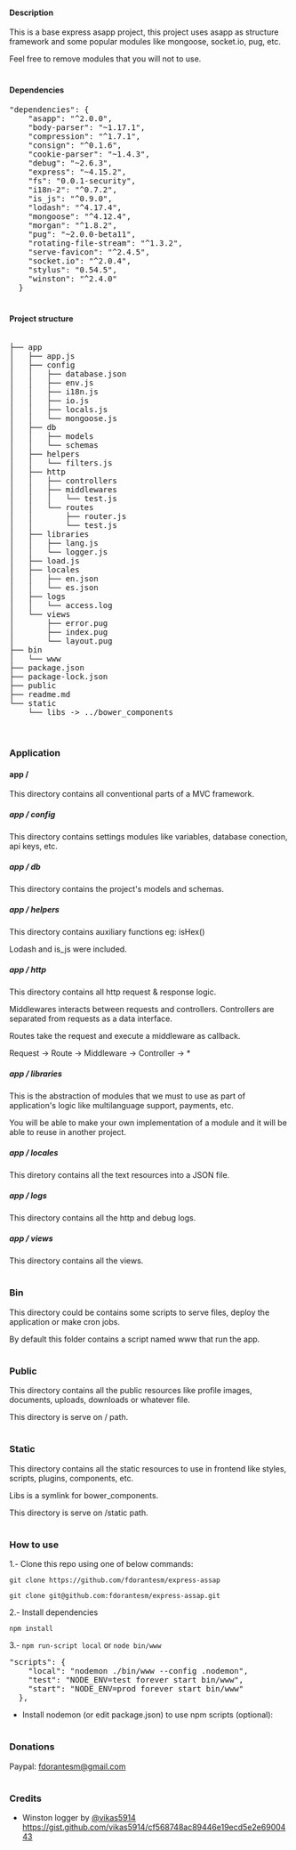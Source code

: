 #### Description

This is a base express asapp project, this project uses asapp as structure framework and some popular modules like mongoose, socket.io, pug, etc.

Feel free to remove modules that you will not to use.

#

#### Dependencies

<pre>
"dependencies": {
    "asapp": "^2.0.0",
    "body-parser": "~1.17.1",
    "compression": "^1.7.1",
    "consign": "^0.1.6",
    "cookie-parser": "~1.4.3",
    "debug": "~2.6.3",
    "express": "~4.15.2",
    "fs": "0.0.1-security",
    "i18n-2": "^0.7.2",
    "is_js": "^0.9.0",
    "lodash": "^4.17.4",
    "mongoose": "^4.12.4",
    "morgan": "^1.8.2",
    "pug": "~2.0.0-beta11",
    "rotating-file-stream": "^1.3.2",
    "serve-favicon": "^2.4.5",
    "socket.io": "^2.0.4",
    "stylus": "0.54.5",
    "winston": "^2.4.0"
  }
</pre>

#

#### Project structure 

<pre>

├── app
│   ├── app.js
│   ├── config
│   │   ├── database.json
│   │   ├── env.js
│   │   ├── i18n.js
│   │   ├── io.js
│   │   ├── locals.js
│   │   └── mongoose.js
│   ├── db
│   │   ├── models
│   │   └── schemas
│   ├── helpers
│   │   └── filters.js
│   ├── http
│   │   ├── controllers
│   │   ├── middlewares
│   │   │   └── test.js
│   │   └── routes
│   │       ├── router.js
│   │       └── test.js
│   ├── libraries
│   │   ├── lang.js
│   │   └── logger.js
│   ├── load.js
│   ├── locales
│   │   ├── en.json
│   │   └── es.json
│   ├── logs
│   │   └── access.log
│   └── views
│       ├── error.pug
│       ├── index.pug
│       └── layout.pug
├── bin
│   └── www
├── package.json
├── package-lock.json
├── public
├── readme.md
└── static
    └── libs -> ../bower_components

</pre>

#

### Application

#### app /
This directory contains all conventional parts of a MVC framework.

##### app / config
This directory contains settings modules like variables, database conection, api keys, etc.

##### app / db
This directory contains the project's models and schemas.

##### app / helpers
This directory contains auxiliary functions eg: isHex()

Lodash and is_js were included.

##### app / http
This directory contains all http request & response logic.

Middlewares interacts between requests and controllers. Controllers are separated from requests as a data interface.

Routes take the request and execute a middleware as callback.

Request -> Route -> Middleware -> Controller -> *

##### app / libraries

This is the abstraction of modules that we must to use as part of application's logic like multilanguage support, payments, etc.

You will be able to make your own implementation of a module and it will be able to reuse in another project.

##### app / locales

This diretory contains all the text resources into a JSON file.

##### app / logs

This directory contains all the http and debug logs.

##### app / views

This directory contains all the views.


#

### Bin

This directory could be contains some scripts to serve files, deploy the application or make cron jobs.

By default this folder contains a script named www that run the app.

#

### Public

This directory contains all the public resources like profile images, documents, uploads, downloads or whatever file.

This directory is serve on / path.

#

### Static

This directory contains all the static resources to use in frontend like styles, scripts, plugins, components, etc.

Libs is a symlink for bower_components.

This directory is serve on /static path.

#

### How to use

1.- Clone this repo using one of below commands:

`git clone https://github.com/fdorantesm/express-assap`

`git clone git@github.com:fdorantesm/express-assap.git`

2.- Install dependencies

`npm install`

3.- `npm run-script local` or `node bin/www`

<pre>
"scripts": {
    "local": "nodemon ./bin/www --config .nodemon",
    "test": "NODE_ENV=test forever start bin/www",
    "start": "NODE_ENV=prod forever start bin/www"
  },
</pre>

* Install nodemon (or edit package.json) to use npm scripts (optional):

#

### Donations 

Paypal: fdorantesm@gmail.com

#

### Credits

* Winston logger by [@vikas5914](https://github.com/vikas5914) 
https://gist.github.com/vikas5914/cf568748ac89446e19ecd5e2e6900443